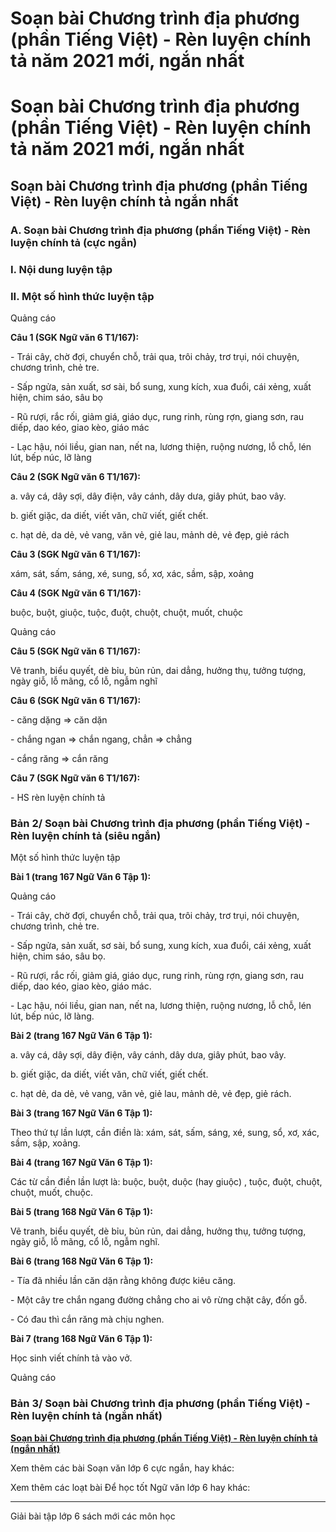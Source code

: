 # Soạn bài Chương trình địa phương (phần Tiếng Việt) - Rèn luyện chính tả năm 2021 mới, ngắn nhất

# Soạn bài Chương trình địa phương (phần Tiếng Việt) - Rèn luyện chính tả năm 2021 mới, ngắn nhất

## Soạn bài Chương trình địa phương (phần Tiếng Việt) - Rèn luyện chính tả ngắn nhất

### **A. Soạn bài Chương trình địa phương (phần Tiếng Việt) - Rèn luyện chính tả (cực ngắn)**

### I. Nội dung luyện tập

### II. Một số hình thức luyện tập

Quảng cáo

**Câu 1 (SGK Ngữ văn 6 T1/167):**

\- Trái cây, chờ đợi, chuyển chỗ, trải qua, trôi chảy, trơ trụi, nói chuyện, chương trình, chẻ tre.

\- Sấp ngửa, sản xuất, sơ sài, bổ sung, xung kích, xua đuổi, cái xẻng, xuất hiện, chim sáo, sâu bọ

\- Rũ rượi, rắc rối, giảm giá, giáo dục, rung rinh, rùng rợn, giang sơn, rau diếp, dao kéo, giao kèo, giáo mác

\- Lạc hậu, nói liều, gian nan, nết na, lương thiện, ruộng nương, lỗ chỗ, lén lút, bếp núc, lỡ làng

**Câu 2 (SGK Ngữ văn 6 T1/167):**

a. vây cá, dây sợi, dây điện, vây cánh, dây dưa, giây phút, bao vây.

b. giết giặc, da diết, viết văn, chữ viết, giết chết.

c. hạt dẻ, da dẻ, vẻ vang, văn vẻ, giẻ lau, mảnh dẻ, vẻ đẹp, giẻ rách

**Câu 3 (SGK Ngữ văn 6 T1/167):**

xám, sát, sấm, sáng, xé, sung, sổ, xơ, xác, sầm, sập, xoảng

**Câu 4 (SGK Ngữ văn 6 T1/167):**

buộc, buột, giuộc, tuộc, đuột, chuột, chuột, muốt, chuộc

Quảng cáo

**Câu 5 (SGK Ngữ văn 6 T1/167):**

Vẽ tranh, biểu quyết, dè bỉu, bủn rủn, dai dẳng, hưởng thụ, tưởng tượng, ngày giỗ, lỗ mãng, cổ lỗ, ngẫm nghĩ

**Câu 6 (SGK Ngữ văn 6 T1/167):**

\- căng dặng => căn dặn

\- chắng ngan => chắn ngang, chẳn => chẳng

\- cắng răng => cắn răng

**Câu 7 (SGK Ngữ văn 6 T1/167):**

\- HS rèn luyện chính tả

### **Bản 2/ Soạn bài Chương trình địa phương (phần Tiếng Việt) - Rèn luyện chính tả (siêu ngắn)**

Một số hình thức luyện tập

**Bài 1 (trang 167 Ngữ Văn 6 Tập 1):**

Quảng cáo

\- Trái cây, chờ đợi, chuyển chỗ, trải qua, trôi chảy, trơ trụi, nói chuyện, chương trình, chẻ tre.

\- Sấp ngửa, sản xuất, sơ sài, bổ sung, xung kích, xua đuổi, cái xẻng, xuất hiện, chim sáo, sâu bọ.

\- Rũ rượi, rắc rối, giảm giá, giáo dục, rung rinh, rùng rợn, giang sơn, rau diếp, dao kéo, giao kèo, giáo mác.

\- Lạc hậu, nói liều, gian nan, nết na, lương thiện, ruộng nương, lỗ chỗ, lén lút, bếp núc, lỡ làng.

**Bài 2 (trang 167 Ngữ Văn 6 Tập 1):**

a. vây cá, dây sợi, dây điện, vây cánh, dây dưa, giây phút, bao vây.

b. giết giặc, da diết, viết văn, chữ viết, giết chết.

c. hạt dẻ, da dẻ, vẻ vang, văn vẻ, giẻ lau, mảnh dẻ, vẻ đẹp, giẻ rách.

**Bài 3 (trang 167 Ngữ Văn 6 Tập 1):**

Theo thứ tự lần lượt, cần điền là: xám, sát, sấm, sáng, xé, sung, sổ, xơ, xác, sầm, sập, xoảng.

**Bài 4 (trang 167 Ngữ Văn 6 Tập 1):**

Các từ cần điền lần lượt là: buộc, buột, duộc (hay giuộc) , tuộc, đuột, chuột, chuột, muốt, chuộc.

**Bài 5 (trang 168 Ngữ Văn 6 Tập 1):**

Vẽ tranh, biểu quyết, dè bỉu, bủn rủn, dai dẳng, hưởng thụ, tưởng tượng, ngày giỗ, lỗ mãng, cổ lỗ, ngẫm nghĩ.

**Bài 6 (trang 168 Ngữ Văn 6 Tập 1):**

\- Tía đã nhiều lần căn dặn rằng không được kiêu căng.

\- Một cây tre chắn ngang đường chẳng cho ai vô rừng chặt cây, đốn gỗ.

\- Có đau thì cắn răng mà chịu nghen.

**Bài 7 (trang 168 Ngữ Văn 6 Tập 1):**

Học sinh viết chính tả vào vở.

Quảng cáo

### **Bản 3/ Soạn bài Chương trình địa phương (phần Tiếng Việt) - Rèn luyện chính tả (ngắn nhất)**

[**Soạn bài Chương trình địa phương (phần Tiếng Việt) - Rèn luyện chính tả (ngắn nhất)**](https://vietjack.com/soan-van-6/chuong-trinh-dia-phuong-phan-tieng-viet.jsp)

Xem thêm các bài Soạn văn lớp 6 cực ngắn, hay khác:

Xem thêm các loạt bài Để học tốt Ngữ văn lớp 6 hay khác:

* * *

Giải bài tập lớp 6 sách mới các môn học
